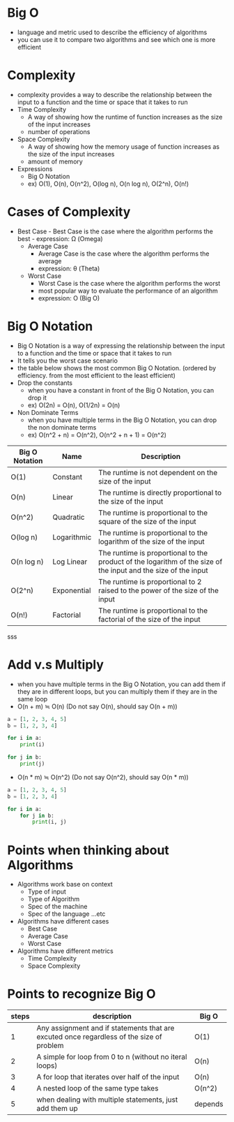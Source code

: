# Big O
- language and metric used to describe the efficiency of algorithms
- you can use it to compare two algorithms and see which one is more efficient


# Complexity
- complexity provides a way to describe the relationship between the input to a function and the time or space that it takes to run
- Time Complexity
    - A way of showing how the runtime of function  increases as the size of the input increases
    - number of operations
- Space Complexity
    - A way of showing how the memory usage of function increases as the size of the input increases
    - amount of memory
- Expressions
    - Big O Notation
    - ex) O(1), O(n), O(n^2), O(log n), O(n log n), O(2^n), O(n!)

# Cases of Complexity
- Best Case
        - Best Case is the case where the algorithm performs the best
        - expression: Ω (Omega)
    - Average Case
        - Average Case is the case where the algorithm performs the average
        - expression: θ (Theta)
    - Worst Case
        - Worst Case is the case where the algorithm performs the worst
        - most popular way to evaluate the performance of an algorithm
        - expression: O (Big O)

# Big O Notation
- Big O Notation is a way of expressing the relationship between the input to a function and the time or space that it takes to run
- It tells you the worst case scenario
- the table below shows the most common Big O Notation. (ordered by efficiency. from the most efficient to the least efficient)
- Drop the constants
    - when you have a constant in front of the Big O Notation, you can drop it
    - ex) O(2n) = O(n), O(1/2n) = O(n)
- Non Dominate Terms
    - when you have multiple terms in the Big O Notation, you can drop the non dominate terms
    - ex) O(n^2 + n) = O(n^2), O(n^2 + n + 1) = O(n^2)


| Big O Notation | Name | Description |
| --- | --- | --- |
| O(1) | Constant | The runtime is not dependent on the size of the input |
| O(n) | Linear | The runtime is directly proportional to the size of the input |
| O(n^2) | Quadratic | The runtime is proportional to the square of the size of the input |
| O(log n) | Logarithmic | The runtime is proportional to the logarithm of the size of the input |
| O(n log n) | Log Linear | The runtime is proportional to the product of the logarithm of the size of the input and the size of the input |
| O(2^n) | Exponential | The runtime is proportional to 2 raised to the power of the size of the input |
| O(n!) | Factorial | The runtime is proportional to the factorial of the size of the input |
sss

# Add v.s Multiply
- when you have multiple terms in the Big O Notation, you can add them if they are in different loops, but you can multiply them if they are in the same loop
- O(n + m) ≒ O(n) (Do not say O(n), should say O(n + m))
```python
a = [1, 2, 3, 4, 5]
b = [1, 2, 3, 4]

for i in a:
    print(i)

for j in b:
    print(j)
```
- O(n * m) ≒ O(n^2) (Do not say O(n^2), should say O(n * m))
```python
a = [1, 2, 3, 4, 5]
b = [1, 2, 3, 4]

for i in a:
    for j in b:
        print(i, j)
```


# Points when thinking about Algorithms
- Algorithms work base on context
    - Type of input
    - Type of Algorithm
    - Spec of the machine
    - Spec of the language ...etc
- Algorithms have different cases
    - Best Case
    - Average Case
    - Worst Case
- Algorithms have different metrics
    - Time Complexity
    - Space Complexity

# Points to recognize Big O
| steps | description | Big O |
| --- | --- | --- |
| 1 | Any assignment and if statements that are excuted once regardless of the size of problem | O(1) |
| 2 | A simple for loop from 0 to n (without no iteral loops) | O(n) |
| 3 | A for loop that iterates over half of the input | O(n) |
| 4 | A nested loop of the same type takes | O(n^2) |
| 5 | when dealing with multiple statements, just add them up | depends |
